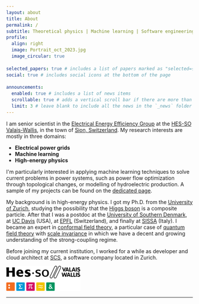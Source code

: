 ```yaml
---
layout: about
title: About
permalink: /
subtitle: Theoretical physics | Machine learning | Software engineering
profile:
  align: right
  image: Portrait_oct_2023.jpg
  image_circular: true

selected_papers: true # includes a list of papers marked as "selected={true}"
social: true # includes social icons at the bottom of the page

announcements:
  enabled: true # includes a list of news items
  scrollable: true # adds a vertical scroll bar if there are more than 3 news items
  limit: 3 # leave blank to include all the news in the `_news` folder
---
```


I am senior scientist in the <a href='https://etranselec.ch/'>Electrical Energy Efficiency Group</a> at the <a href='https://www.hevs.ch/'>HES-SO Valais-Wallis</a>, in the town of <a href='https://goo.gl/maps/2KSLcLG25jX94kfU9'>Sion, Switzerland</a>.
My research interests are mostly in three domains:

- **Electrical power grids**
- **Machine learning**
- **High-energy physics**

I'm particularly interested in applying machine learning techniques to solve current problems in power systems, such as power flow optimization through topological changes, or modelling of hydroelectric production.
A sample of my projects can be found on the [dedicated page](/projects).

My background is in high-energy physics. I got my Ph.D. from the [University of Zurich](https://www.uzh.ch), studying the possibility that the [Higgs boson](https://en.wikipedia.org/wiki/Higgs_boson) is a composite particle. After that I was a postdoc at the [University of Southern Denmark](https://www.linkedin.com/company/cp3-origins-sdu/), at [UC Davis](https://qmap.ucdavis.edu/) (USA), at [EPFL](https://www.epfl.ch/labs/lptp/) (Switzerland), and finally at [SISSA](https://www.sissa.it/) (Italy). I became an expert in [conformal field theory](https://en.wikipedia.org/wiki/Conformal_field_theory), a particular case of [quantum field theory](https://en.wikipedia.org/wiki/Quantum_field_theory) with [scale invariance](https://en.wikipedia.org/wiki/Scale_invariance) in which we have a decent and growing understanding of the strong-coupling regime.

Before joining my current institution, I worked for a while as developer and cloud architect at [SCS](https://www.scs.ch), a software company located in Zurich.

<div class="row justify-content-sm-center">
<a href="https://www.hevs.ch" target="_blank">
<img src="/assets/img/HES-SO-VS.png" alt="HES-SO Valais-Wallis" class="center">
</a>
</div>

<hr>
